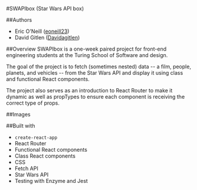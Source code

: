 #SWAPIbox (Star Wars API box)

##Authors
* Eric O'Neill ([eoneill23](https://github.com/eoneill23))
* David Gitlen ([Davidagitlen](https://github.com/davidagitlen))

##Overview
SWAPIbox is a one-week paired project for front-end engineering students at the Turing School of Software and design.

The goal of the project is to fetch (sometimes nested) data -- a film, people, planets, and vehicles -- from the Star Wars API and display it using class and functional React components. 

The project also serves as an introduction to React Router to make it dynamic as well as propTypes to ensure each component is receiving the correct type of props.

##Images


##Built with
* `create-react-app`
* React Router
* Functional React components
* Class React components
* CSS
* Fetch API
* Star Wars API
* Testing with Enzyme and Jest


